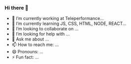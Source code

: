 ### Hi there 👋

- 🔭 I’m currently working at Teleperformance...
- 🌱 I’m currently learning JS, CSS, HTML, NODE, REACT...
- 👯 I’m looking to collaborate on ...
- 🤔 I’m looking for help with ...
- 💬 Ask me about ...
- 📫 How to reach me: ...
- 😄 Pronouns: ...
- ⚡ Fun fact: ...
